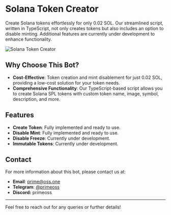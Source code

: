 # Solana Token Creator

Create Solana tokens effortlessly for only 0.02 SOL. Our streamlined script, written in TypeScript, not only creates tokens but also includes an option to disable minting. Additional features are currently under development to enhance functionality.

![Solana Token Creator](https://i.ibb.co/vhhYT4W/solana-token-creator.png)

## Why Choose This Bot?

- **Cost-Effective**: Token creation and mint disablement for just 0.02 SOL, providing a low-cost solution for your token needs.
- **Comprehensive Functionality**: Our TypeScript-based script allows you to create Solana SPL tokens with custom token name, image, symbol, description, and more.

## Features

- **Create Token**: Fully implemented and ready to use.
- **Disable Mint**: Fully implemented and ready to use.
- **Disable Freeze**: Currently under development.
- **Immutable Tokens**: Currently under development.

## Contact

For more information about this bot, please contact us at:

- **Email**: [prime@oss.one](mailto:prime@oss.one)
- **Telegram**: [@primeoss](https://t.me/primeoss)
- **Discord:** primeoss

---

Feel free to reach out for any queries or further details!
